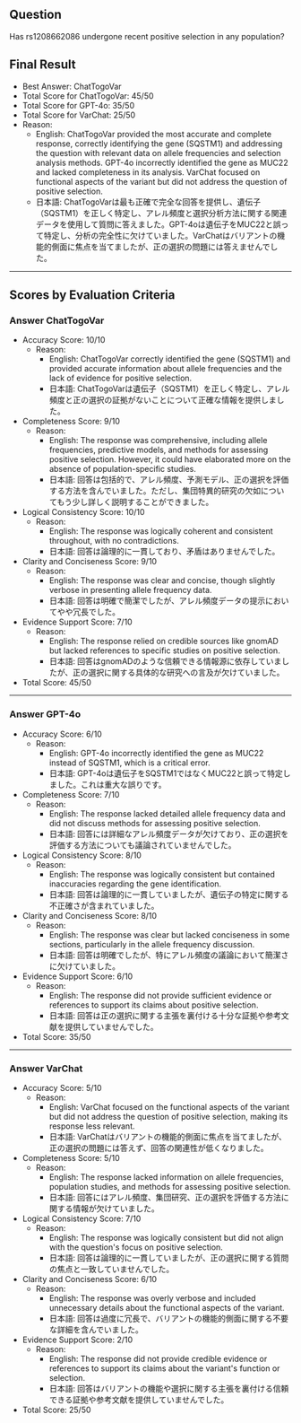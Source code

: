 ## Question

Has rs1208662086 undergone recent positive selection in any population?

## Final Result

- Best Answer: ChatTogoVar
- Total Score for ChatTogoVar: 45/50
- Total Score for GPT-4o: 35/50
- Total Score for VarChat: 25/50
- Reason:
  - English: ChatTogoVar provided the most accurate and complete response, correctly identifying the gene (SQSTM1) and addressing the question with relevant data on allele frequencies and selection analysis methods. GPT-4o incorrectly identified the gene as MUC22 and lacked completeness in its analysis. VarChat focused on functional aspects of the variant but did not address the question of positive selection.
  - 日本語: ChatTogoVarは最も正確で完全な回答を提供し、遺伝子（SQSTM1）を正しく特定し、アレル頻度と選択分析方法に関する関連データを使用して質問に答えました。GPT-4oは遺伝子をMUC22と誤って特定し、分析の完全性に欠けていました。VarChatはバリアントの機能的側面に焦点を当てましたが、正の選択の問題には答えませんでした。

---

## Scores by Evaluation Criteria

### Answer ChatTogoVar
- Accuracy Score: 10/10
  - Reason: 
    - English: ChatTogoVar correctly identified the gene (SQSTM1) and provided accurate information about allele frequencies and the lack of evidence for positive selection.
    - 日本語: ChatTogoVarは遺伝子（SQSTM1）を正しく特定し、アレル頻度と正の選択の証拠がないことについて正確な情報を提供しました。
- Completeness Score: 9/10
  - Reason: 
    - English: The response was comprehensive, including allele frequencies, predictive models, and methods for assessing positive selection. However, it could have elaborated more on the absence of population-specific studies.
    - 日本語: 回答は包括的で、アレル頻度、予測モデル、正の選択を評価する方法を含んでいました。ただし、集団特異的研究の欠如についてもう少し詳しく説明することができました。
- Logical Consistency Score: 10/10
  - Reason: 
    - English: The response was logically coherent and consistent throughout, with no contradictions.
    - 日本語: 回答は論理的に一貫しており、矛盾はありませんでした。
- Clarity and Conciseness Score: 9/10
  - Reason: 
    - English: The response was clear and concise, though slightly verbose in presenting allele frequency data.
    - 日本語: 回答は明確で簡潔でしたが、アレル頻度データの提示においてやや冗長でした。
- Evidence Support Score: 7/10
  - Reason: 
    - English: The response relied on credible sources like gnomAD but lacked references to specific studies on positive selection.
    - 日本語: 回答はgnomADのような信頼できる情報源に依存していましたが、正の選択に関する具体的な研究への言及が欠けていました。
- Total Score: 45/50

---

### Answer GPT-4o
- Accuracy Score: 6/10
  - Reason: 
    - English: GPT-4o incorrectly identified the gene as MUC22 instead of SQSTM1, which is a critical error.
    - 日本語: GPT-4oは遺伝子をSQSTM1ではなくMUC22と誤って特定しました。これは重大な誤りです。
- Completeness Score: 7/10
  - Reason: 
    - English: The response lacked detailed allele frequency data and did not discuss methods for assessing positive selection.
    - 日本語: 回答には詳細なアレル頻度データが欠けており、正の選択を評価する方法についても議論されていませんでした。
- Logical Consistency Score: 8/10
  - Reason: 
    - English: The response was logically consistent but contained inaccuracies regarding the gene identification.
    - 日本語: 回答は論理的に一貫していましたが、遺伝子の特定に関する不正確さが含まれていました。
- Clarity and Conciseness Score: 8/10
  - Reason: 
    - English: The response was clear but lacked conciseness in some sections, particularly in the allele frequency discussion.
    - 日本語: 回答は明確でしたが、特にアレル頻度の議論において簡潔さに欠けていました。
- Evidence Support Score: 6/10
  - Reason: 
    - English: The response did not provide sufficient evidence or references to support its claims about positive selection.
    - 日本語: 回答は正の選択に関する主張を裏付ける十分な証拠や参考文献を提供していませんでした。
- Total Score: 35/50

---

### Answer VarChat
- Accuracy Score: 5/10
  - Reason: 
    - English: VarChat focused on the functional aspects of the variant but did not address the question of positive selection, making its response less relevant.
    - 日本語: VarChatはバリアントの機能的側面に焦点を当てましたが、正の選択の問題には答えず、回答の関連性が低くなりました。
- Completeness Score: 5/10
  - Reason: 
    - English: The response lacked information on allele frequencies, population studies, and methods for assessing positive selection.
    - 日本語: 回答にはアレル頻度、集団研究、正の選択を評価する方法に関する情報が欠けていました。
- Logical Consistency Score: 7/10
  - Reason: 
    - English: The response was logically consistent but did not align with the question's focus on positive selection.
    - 日本語: 回答は論理的に一貫していましたが、正の選択に関する質問の焦点と一致していませんでした。
- Clarity and Conciseness Score: 6/10
  - Reason: 
    - English: The response was overly verbose and included unnecessary details about the functional aspects of the variant.
    - 日本語: 回答は過度に冗長で、バリアントの機能的側面に関する不要な詳細を含んでいました。
- Evidence Support Score: 2/10
  - Reason: 
    - English: The response did not provide credible evidence or references to support its claims about the variant's function or selection.
    - 日本語: 回答はバリアントの機能や選択に関する主張を裏付ける信頼できる証拠や参考文献を提供していませんでした。
- Total Score: 25/50
